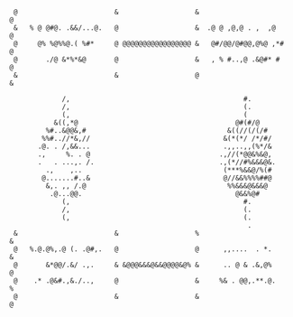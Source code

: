                                                                                 
                                                                                
     @                        &                   &                        @    
     &   % @ @#@. .&&/...@.   @                   &  .@ @ ,@,@ . ,  ,@     @    
     @     @% %@%%@.( %#*     @ @@@@@@@@@@@@@@@@@ &   @#/@@/@#@@,@%@ ,*#   @    
     @       ./@ &*%*&@       @                   &   , % #..,@ .&@#* #    @    
     &                        &                   @                        &    
                                                                                
                 /,                                           #.                
                 /,                                           (.                
                 (,                                           (                 
               &((,*@                                       @#(#/@              
             %#..&@@&,#                                   &((//(/(/#            
            %%#..//*&,//                                 &(*(*/ /*/#/           
           .@. . /,&&...                                 .,,..,,(%*/&           
           .,     %. . @                                .,//(*@@&%&@,           
           .   . ...,. /.                               .,(*//#%&&&@&.          
             .,    ,..                                   (***%&&@/%(#           
            @.......#..&                                 @//&&%%%%##@           
             &,. ,, /.@                                   %%&&&@&&&@            
              .@...@@.                                      @&&%@#              
                 (,                                           #.                
                 /,                                           (.                
                 (,                                           (.                
                                                               .                
     &                        &                   %                        &    
     @   %.@.@%,.@ (. .@#,.   @                   @      ,,....  . *.      &    
     @       &*@@/.&/ .,.     & &@@@&&&@&&@@@@&@% &      .. @ & .&,@%      @    
     @    .* .@&#.,&./..,     @                   &     %& . @@,.**.@.     %    
     @                        &                   &                        @   
